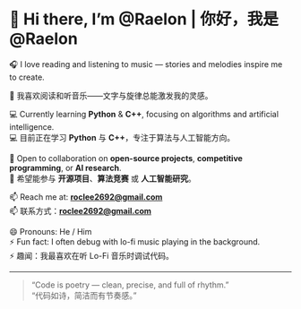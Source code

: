 # 👋 Hi there, I’m **@Raelon** | 你好，我是 **@Raelon**

🎧 I love reading and listening to music — stories and melodies inspire me to create.

  
📖 我喜欢阅读和听音乐——文字与旋律总能激发我的灵感。  

💻 Currently learning **Python** & **C++**, focusing on algorithms and artificial intelligence.  
💻 目前正在学习 **Python** 与 **C++**，专注于算法与人工智能方向。  

🤝 Open to collaboration on **open-source projects**, **competitive programming**, or **AI research**.  
🤝 希望能参与 **开源项目**、**算法竞赛** 或 **人工智能研究**。  

📫 Reach me at: **roclee2692@gmail.com**  
📫 联系方式：**roclee2692@gmail.com**  

😄 Pronouns: He / Him  
⚡ Fun fact: I often debug with lo-fi music playing in the background.  
⚡ 趣闻：我最喜欢在听 Lo-Fi 音乐时调试代码。  

---

> “Code is poetry — clean, precise, and full of rhythm.”  
> “代码如诗，简洁而有节奏感。”
